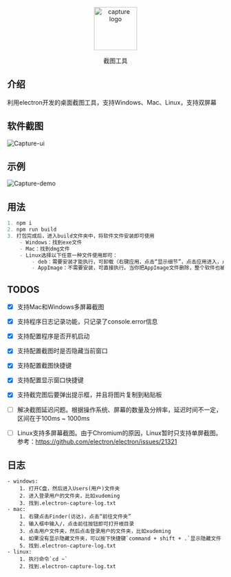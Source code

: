 <div align="center">
	<img width="100" src="https://github.com/xudeming208/electron-capture/blob/master/static/icons/logo.png?raw=true" alt="capture logo">
	<p>截图工具</p>
</div>

## 介绍

利用electron开发的桌面截图工具，支持Windows、Mac、Linux，支持双屏幕

## 软件截图

![Capture-ui](https://github.com/xudeming208/electron-capture/blob/master/static/ui.png?raw=true)

## 示例

![Capture-demo](https://github.com/xudeming208/electron-capture/blob/master/static/demo.png?raw=true)

## 用法

```javascript
1. npm i
2. npm run build
3. 打包完成后，进入build文件夹中，将软件文件安装即可使用
	- Windows：找到exe文件
	- Mac：找到dmg文件
	- Linux选择以下任意一种文件使用即可：
		- deb：需要安装才能执行，可卸载（右键应用，点击“显示细节”，点击应用进入，点击“移除”即可）
		- AppImage：不需要安装，可直接执行。当你把AppImage文件删除，整个软件也被删除了
```

## TODOS

- [x] 支持Mac和Windows多屏幕截图
- [x] 支持程序日志记录功能，只记录了console.error信息
- [x] 支持配置程序是否开机启动
- [x] 支持配置截图时是否隐藏当前窗口
- [x] 支持配置截图快捷键
- [x] 支持配置显示窗口快捷键
- [x] 支持截完图后要弹出提示框，并且将图片复制到粘贴板
- [ ] 解决截图延迟问题。根据操作系统、屏幕的数量及分辨率，延迟时间不一定，区间在于100ms ~ 1000ms
- [ ] Linux支持多屏幕截图。由于Chromium的原因，Linux暂时只支持单屏截图。参考：https://github.com/electron/electron/issues/21321


## 日志

	- windows:
		1. 打开C盘，然后进入Users(用户)文件夹
		2. 进入登录用户的文件夹，比如xudeming
		3. 找到.electron-capture-log.txt
	- mac:
		1. 右键点击Finder(访达)，点击“前往文件夹”
		2. 输入框中输入/，点击前往按钮即可打开根目录
		3. 点击用户文件夹，然后点击登录用户的文件夹，比如xudeming
		4. 如果没有显示隐藏文件夹，可以按下快捷键`command + shift + .`显示隐藏文件
		5. 找到.electron-capture-log.txt
	- linux:
		1. 执行命令`cd ~`
		2. 找到.electron-capture-log.txt